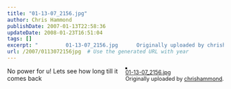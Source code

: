 ```yaml
---
title: "01-13-07_2156.jpg"
author: Chris Hammond
publishDate: 2007-01-13T22:58:36
updateDate: 2008-01-23T16:51:04
tags: []
excerpt: "         01-13-07_2156.jpg      Originally uploaded by chrishammond.    No power for u! Lets see how long till it comes..."
url: /2007/0113072156jpg  # Use the generated URL with year
---
```

<div style="float: right; margin-left: 10px; margin-bottom: 10px;">  <a href="https://www.flickr.com/photos/chammond/356503009/" title="photo sharing"><img src="https://farm1.static.flickr.com/135/356503009_e8365f44e3.jpg" alt="" style="border: solid 2px #000000;" /></a>  <br />  <span style="font-size: 0.9em; margin-top: 0px;">   <a href="https://www.flickr.com/photos/chammond/356503009/">01-13-07_2156.jpg</a>   <br />   Originally uploaded by <a href="https://www.flickr.com/people/chammond/">chrishammond</a>.  </span> </div> No power for u! Lets see how long till it comes back <br clear="all" />
